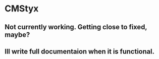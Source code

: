 # CMStyx
## Not currently working. Getting close to fixed, maybe?
## Ill write full documentaion when it is functional.
